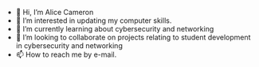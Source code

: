 - 👋 Hi, I’m Alice Cameron
- 👀 I’m interested in updating my computer skills.
- 🌱 I’m currently learning about cybersecurity and networking
- 💞️ I’m looking to collaborate on projects relating to student development in cybersecurity and networking
- 📫 How to reach me by e-mail.

<!---
acameron4/acameron4 is a ✨ special ✨ repository because its `README.md` (this file) appears on your GitHub profile.
You can click the Preview link to take a look at your changes.
--->
